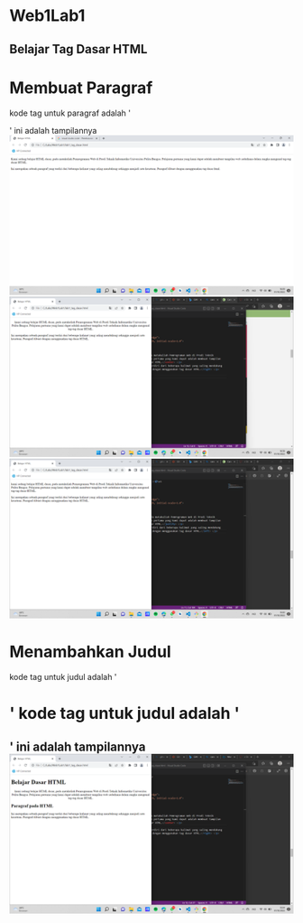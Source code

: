 # Web1Lab1
## Belajar Tag Dasar HTML

# Membuat Paragraf
kode tag untuk paragraf adalah '<p>'
ini adalah tampilannya
![Gambar 1](Gambar/screenshot/ss1.png)
![Gambar 2](Gambar/screenshot/ss2.png)
![Gambar 3](Gambar/screenshot/ss3.png)

# Menambahkan Judul
kode tag untuk judul adalah '<h1>'
kode tag untuk judul adalah '<h2>'
ini adalah tampilannya
![Gambar 3](Gambar/screenshot/ss4.png)